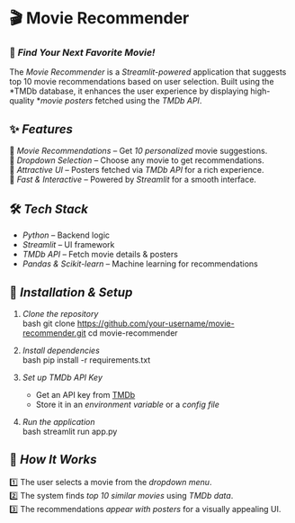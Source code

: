 # 🎬 Movie Recommender  

### 🎯 *Find Your Next Favorite Movie!*  

The *Movie Recommender* is a *Streamlit-powered* application that suggests top 10 movie recommendations based on user selection. Built using the *TMDb database, it enhances the user experience by displaying high-quality **movie posters* fetched using the *TMDb API*.  

## ✨ *Features*  
🔹 *Movie Recommendations* – Get *10 personalized* movie suggestions.  
🔹 *Dropdown Selection* – Choose any movie to get recommendations.  
🔹 *Attractive UI* – Posters fetched via *TMDb API* for a rich experience.  
🔹 *Fast & Interactive* – Powered by *Streamlit* for a smooth interface.  

## 🛠 *Tech Stack*  
- *Python* – Backend logic  
- *Streamlit* – UI framework  
- *TMDb API* – Fetch movie details & posters  
- *Pandas & Scikit-learn* – Machine learning for recommendations  

## 🚀 *Installation & Setup*  
1. *Clone the repository*  
   bash
   git clone https://github.com/your-username/movie-recommender.git
   cd movie-recommender
     
2. *Install dependencies*  
   bash
   pip install -r requirements.txt
     
3. *Set up TMDb API Key*  
   - Get an API key from [TMDb](https://www.themoviedb.org/)  
   - Store it in an *environment variable* or a *config file*  

4. *Run the application*  
   bash
   streamlit run app.py
     

## 📌 *How It Works*  
1️⃣ The user selects a movie from the *dropdown menu*.  
2️⃣ The system finds *top 10 similar movies* using *TMDb data*.  
3️⃣ The recommendations *appear with posters* for a visually appealing UI.  
